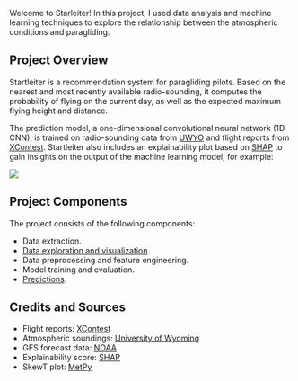 Welcome to Starleiter! In this project, I used data analysis and machine learning techniques
to explore the relationship between the atmospheric conditions and paragliding.

## Project Overview

Startleiter is a recommendation system for paragliding pilots. Based on the nearest and
most recently available radio-sounding, it computes the probability of flying on the
current day, as well as the expected maximum flying height and distance.

The prediction model, a one-dimensional convolutional neural network (1D CNN),
is trained on radio-sounding data from [UWYO](http://weather.uwyo.edu/upperair/sounding.html)
and flight reports from [XContest](https://www.xcontest.org/world/en/). 
Startleiter also includes an explainability plot based on [SHAP](https://github.com/slundberg/shap)
to gain insights on the output of the machine learning model, for example:

![](https://user-images.githubusercontent.com/11967971/178354681-50b8b017-b007-4dd0-99e9-1c5f30e789cb.png)

## Project Components

The project consists of the following components:

- Data extraction.
- [Data exploration and visualization](https://dnerini.github.io/startleiter/statistics.html).
- Data preprocessing and feature engineering.
- Model training and evaluation.
- [Predictions](https://dnerini.github.io/startleiter/monitoring.html).

## Credits and Sources

- Flight reports: [XContest](https://www.xcontest.org/)
- Atmospheric soundings: [University of Wyoming](https://weather.uwyo.edu/upperair/sounding.html)
- GFS forecast data: [NOAA](https://rucsoundings.noaa.gov/)
- Explainability score: [SHAP](https://github.com/slundberg/shap)
- SkewT plot: [MetPy](https://unidata.github.io/MetPy/latest/)
